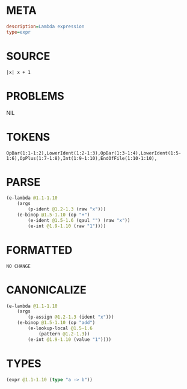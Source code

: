 # META
~~~ini
description=Lambda expression
type=expr
~~~
# SOURCE
~~~roc
|x| x + 1
~~~
# PROBLEMS
NIL
# TOKENS
~~~zig
OpBar(1:1-1:2),LowerIdent(1:2-1:3),OpBar(1:3-1:4),LowerIdent(1:5-1:6),OpPlus(1:7-1:8),Int(1:9-1:10),EndOfFile(1:10-1:10),
~~~
# PARSE
~~~clojure
(e-lambda @1.1-1.10
	(args
		(p-ident @1.2-1.3 (raw "x")))
	(e-binop @1.5-1.10 (op "+")
		(e-ident @1.5-1.6 (qaul "") (raw "x"))
		(e-int @1.9-1.10 (raw "1"))))
~~~
# FORMATTED
~~~roc
NO CHANGE
~~~
# CANONICALIZE
~~~clojure
(e-lambda @1.1-1.10
	(args
		(p-assign @1.2-1.3 (ident "x")))
	(e-binop @1.5-1.10 (op "add")
		(e-lookup-local @1.5-1.6
			(pattern @1.2-1.3))
		(e-int @1.9-1.10 (value "1"))))
~~~
# TYPES
~~~clojure
(expr @1.1-1.10 (type "a -> b"))
~~~
